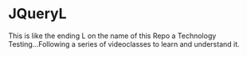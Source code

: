 # JQueryL
This is like the ending L on the name of this Repo a Technology Testing...Following a series of videoclasses to learn and understand it.
